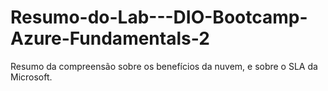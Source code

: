 # Resumo-do-Lab---DIO-Bootcamp-Azure-Fundamentals-2
Resumo da compreensão sobre os benefícios da nuvem, e sobre o SLA da Microsoft.
